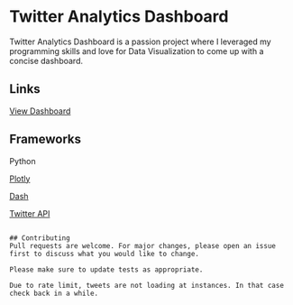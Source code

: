 # Twitter Analytics Dashboard

Twitter Analytics Dashboard is a passion project where I leveraged my programming skills and love for Data Visualization to come up with a concise dashboard.

## Links
[View Dashboard](https://twitter-dash-analytics.herokuapp.com/)

## Frameworks

Python

[Plotly](https://plotly.com/python/) 

[Dash](https://plotly.com/dash/)

[Twitter API](https://developer.twitter.com/en/docs)


```

## Contributing
Pull requests are welcome. For major changes, please open an issue first to discuss what you would like to change.

Please make sure to update tests as appropriate.

Due to rate limit, tweets are not loading at instances. In that case check back in a while.
 
